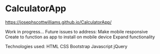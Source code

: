 # CalculatorApp
https://josephscottwilliams.github.io/CalculatorApp/

Work in progress...
Future issues to address:
Make mobile responsive
Create to function as app to install on mobile device
Expand functionality 

Technologies used:
HTML
CSS
Bootstrap
Javascript
jQuery

